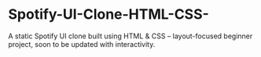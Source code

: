 # Spotify-UI-Clone-HTML-CSS-
A static Spotify UI clone built using HTML &amp; CSS – layout-focused beginner project, soon to be updated with interactivity.
